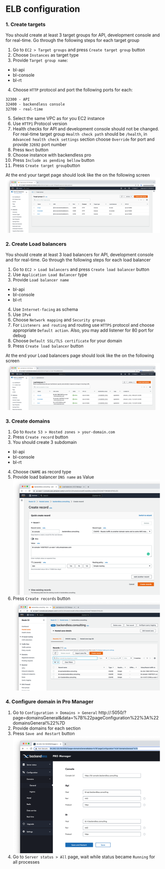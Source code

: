 # ELB configuration

### 1. Create targets
You should create at least 3 target groups for API, development console and for real-time.
Go through the following steps for each target group
1. Go to `EC2 > Target groups` and press `Create target group` button
2. Choose `Instances` as target type
3. Provide `Target group name`:
 - bl-api
 - bl-console
 - bl-rt
4. Choose `HTTP` protocol and port the following ports for each:
```
32300 - API
32400 - backendless console
32700 - real-time
```
5. Select the same VPC as for you EC2 instance
6. Use `HTTP1` Protocol version
7. Health checks for API and development console should not be changed. \
For real-time target group `Health check path` should be `/health`, in `Advanced health check settings` section choose `Override` for port and provide `32692` port number
8. Press `Next` button 
9. Choose instance with backendless pro
10. Press `Include as pending bellow` button
11. Press `Create target group`button

At the end your target page should look like the on the following screen
![](img/target-groups.png)

### 2. Create Load balancers
You should create at least 3 load balancers for API, development console and for real-time.
Go through the following steps for each load balancer
1. Go to `EC2 > Load balancers` and press `Create load balancer` button
2. Use `Application Load Balancer` type
3. Provide `Load balancer name`
- bl-api
- bl-console
- bl-rt
4. Use `Internet-facing` as schema 
5. Use `IPv4`
6. Choose `Network mapping` and `Security groups`
7. For `Listeners and routing` and routing use `HTTPS` protocol and choose appropriate `Default action`.
Also, you may add listener for 80 port for debug
8. Choose `Default SSL/TLS certificate` for your domain
9. Press `Create load balancer` button

At the end your Load balancers page should look like the on the following screen
![](img/load-balancer.png)

### 3. Create domains 
1. Go to `Route 53 > Hosted zones > your-domain.com`
2. Press `Create record` button
3. You should create 3 subdomain
- bl-api
- bl-console
- bl-rt
4. Choose `CNAME` as record type
5. Provide load balancer `DNS name` as Value
![](img/route53-create-record.png)
6. Press `Create records` button
![](img/route53-page.png)

### 4. Configure domain in Pro Manager
1. Go to `Configuration > Domains > General` http://<public-ip>:5050/?page=domainsGeneral&data=%7B%22pageConfiguration%22%3A%22domainsGeneral%22%7D
2. Provide domains for each section
3. Press `Save and Restart` button 
![](img/pro-manager-domains-config.png)
4. Go to `Server status > All` page, wait while status became `Running` for all processes  